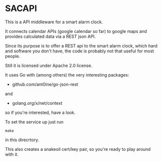 SACAPI
======

This is a API middleware for a smart alarm clock.

It connects calendar APIs (google calendar so far)
to google maps and provides calculated data via
a REST json API.

Since its purpose is to offer a REST api to the
smart alarm clock, which hard and software you don't
have, the code is probably not that useful for most people.

Still it is licensed under Apache 2.0 license.

It uses Go with (among others) the very interesting
packages:

- github.com/ant0ine/go-json-rest

and

- golang.org/x/net/context

so if you're interested, have a look.

To set the service up just run

    make

in this direcrtory.

This also creates a snakeoil cert/key  pair, so you're ready to play around with it.
